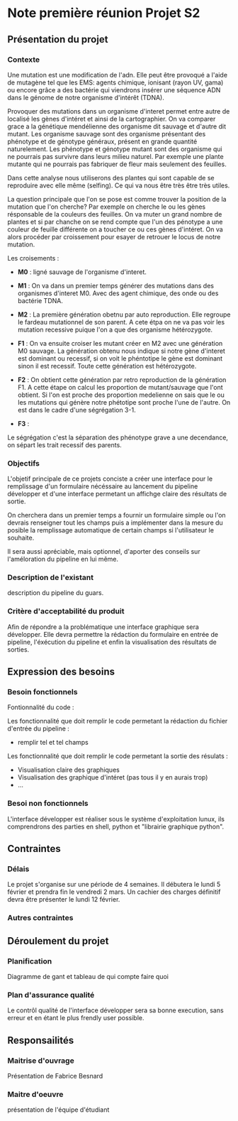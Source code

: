 # Note première réunion Projet S2

## Présentation du projet

### Contexte

Une mutation est une modification de l'adn. Elle peut être provoqué a l'aide de mutagène tel que les EMS: agents chimique, ionisant (rayon UV, gama) ou encore grâce a des bactérie qui viendrons insérer une séquence ADN dans le génome de notre organisme d'intérêt (TDNA).

Provoquer des mutations dans un organisme d'interet permet entre autre de localisé les gènes d'intéret et ainsi de la cartographier. On va comparer grace a la génétique mendélienne des organisme dit sauvage et d'autre dit mutant. Les organisme sauvage sont des organisme présentant des phénotype et de génotype généraux, présent en grande quantité naturelement. Les phénotype et génotype mutant sont des organisme qui ne pourrais pas survivre dans leurs milieu naturel. Par exemple une plante mutante qui ne pourrais pas fabriquer de fleur mais seulement des feuilles. 

Dans cette analyse nous utiliserons des plantes qui sont capable de se reproduire avec elle même (selfing). Ce qui va nous être très être très utiles.

La question principale que l'on se pose est comme trouver la position de la mutation que l'on cherche? Par exemple on cherche le ou les gènes résponsable de la couleurs des feuilles. On va muter un grand nombre de plantes et si par chanche on se rend compte que l'un des pénotype a une couleur de feuille différente on a toucher ce ou ces gènes d'intéret. On va alors procéder par croissement pour esayer de retrouer le locus de notre mutation. 

Les croisements :

+ **M0** : ligné sauvage de l'organisme d'interet.
+ **M1** : On va dans un premier temps générer des mutations dans des organismes d'interet M0. Avec des agent chimique, des onde ou des bactérie TDNA. 
+ **M2** : La première génération obetnu par auto reproduction. Elle regroupe le fardeau mutationnel de son parent. A cete étpa on ne va pas voir les mutation recessive puique l'on a que des organisme hétérozygote. 

+ **F1** : On va ensuite croiser les mutant créer en M2 avec une génération M0 sauvage. La génération obtenu nous indique si notre gène d'interet est dominant ou recessif, si on voit le phéntotipe le gène est dominant sinon il est recessif. Toute cette génération est hétérozygote.
+ **F2** : On obtient cette génération par retro reproduction de la génération F1. A cette étape on calcul les proportion de mutant/sauvage que l'ont obtient. Si l'on est proche des proportion medelienne on sais que le ou les mutations qui génère notre phétotipe sont proche l'une de l'autre. On est dans le cadre d'une ségrégation 3-1.
+ **F3** : 

Le ségrégation c'est la séparation des phénotype grave a une decendance, on sépart les trait recessif des parents. 

### Objectifs

L'objetif principale de ce projets conciste a créer une interface pour le remplissage d'un formulaire nécéssaire au lancement du pipeline développer et d'une interface permetant un affichge claire des résultats de sortie. 

On cherchera dans un premier temps a fournir un formulaire simple ou l'on devrais renseigner tout les champs puis a implémenter dans la mesure du posible la remplissage automatique de certain champs si l'utilisateur le souhaite. 

Il sera aussi apréciable, mais optionnel, d'aporter des conseils sur l'améloration du pipeline en lui même. 

### Description de l'existant

description du pipeline du guars. 

### Critère d'acceptabilité du produit

Afin de répondre a la problématique une interface graphique sera développer. Elle devra permettre la rédaction du formulaire en entrée de pipeline, l'éxécution du pipeline et enfin la visualisation des résultats de sorties. 

## Expression des besoins

### Besoin fonctionnels

Fontionnalité du code :

Les fonctionnalité que doit remplir le code permetant la rédaction du fichier d'entrée du pipeline :

+ remplir tel et tel champs

Les fonctionnalité que doit remplir le code permetant la sortie des résulats :

+ Visualisation claire des graphiques
+ Visualisation des graphique d'intéret (pas tous il y en aurais trop)
+ ...

### Besoi non fonctionnels

L'interface développer est réaliser sous le système d'exploitation lunux, ils comprendrons des parties en shell, python et "librairie graphique python". 

## Contraintes

### Délais

Le projet s'organise sur une période de 4 semaines. Il débutera le lundi 5 février et prendra fin le vendredi 2 mars. Un cachier des charges définitif devra être présenter le lundi 12 février. 

### Autres contraintes

## Déroulement du projet

### Planification

Diagramme de gant et tableau de qui compte faire quoi

### Plan d'assurance qualité

Le contrôl qualité de l'interface développer sera sa bonne execution, sans erreur et en étant le plus frendly user possible.

## Responsailités 

### Maitrise d'ouvrage

Présentation de Fabrice Besnard

### Maitre d'oeuvre 

présentation de l'équipe d'étudiant 


